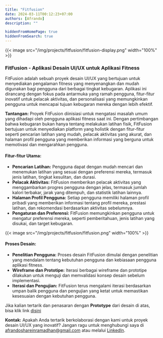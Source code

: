 ```yaml
---
title: "Fitfusion"
date: 2024-03-11T00:12:23+07:00
authors: [Afrando]
description: ""

hiddenFromHomePage: true
hiddenFromSearch: true
---
```


<!-- more -->
<!-- ![fitfusion display](/img/projects/fitfusion/fitfusion-display.png) -->
{{< image src="/img/projects/fitfusion/fitfusion-display.png" width="100%" >}}

### FitFusion - Aplikasi Desain UI/UX untuk Aplikasi Fitness

FitFusion adalah sebuah proyek desain UI/UX yang bertujuan untuk menyediakan pengalaman fitness yang menyenangkan dan mudah digunakan bagi pengguna dari berbagai tingkat kebugaran. Aplikasi ini dirancang dengan fokus pada antarmuka yang ramah pengguna, fitur-fitur inovatif untuk pelacak aktivitas, dan personalisasi yang memungkinkan pengguna untuk mencapai tujuan kebugaran mereka dengan lebih efektif.

**Tantangan:**
Proyek FitFusion diinisiasi untuk mengatasi masalah umum yang dihadapi oleh pengguna aplikasi fitness saat ini. Dengan pertimbangan bahwa kebugaran bukan hanya tentang melakukan latihan fisik, FitFusion bertujuan untuk menyediakan platform yang holistik dengan fitur-fitur seperti pencarian latihan yang mudah, pelacak aktivitas yang akurat, dan halaman profil pengguna yang memberikan informasi yang berguna untuk memotivasi dan mengarahkan pengguna.

#### Fitur-fitur Utama:
- **Pencarian Latihan:** Pengguna dapat dengan mudah mencari dan menemukan latihan yang sesuai dengan preferensi mereka, termasuk jenis latihan, tingkat kesulitan, dan durasi.
- **Pelacak Aktivitas:** FitFusion memberikan pelacak aktivitas yang menggambarkan progres pengguna dengan jelas, termasuk jumlah kalori terbakar, jarak yang ditempuh, dan statistik latihan lainnya.
- **Halaman Profil Pengguna:** Setiap pengguna memiliki halaman profil pribadi yang memberikan informasi tentang profil mereka, prestasi latihan, dan rekomendasi berdasarkan aktivitas sebelumnya.
- **Pengaturan dan Preferensi:** FitFusion memungkinkan pengguna untuk mengatur preferensi mereka, seperti pemberitahuan, jenis latihan yang disukai, dan target kebugaran.

{{< image src="/img/projects/fitfusion/fitfusion.png" width="100%" >}}

#### Proses Desain:
- **Penelitian Pengguna:** Proses desain FitFusion dimulai dengan penelitian yang mendalam tentang kebutuhan pengguna dan kebiasaan pengguna aplikasi fitness.
- **Wireframe dan Prototipe:** Iterasi berbagai wireframe dan prototipe dilakukan untuk menguji dan memvalidasi konsep desain sebelum implementasi.
- **Iterasi dan Pengujian:** FitFusion terus mengalami iterasi berdasarkan umpan balik pengguna dan pengujian yang ketat untuk memastikan kesesuaian dengan kebutuhan pengguna.  

Jika kalian tertarik dan penasaran dengan **Prototype** dari desain di atas, bisa klik link [disini](https://www.figma.com/proto/ZCx7TyEn8rDwqW1TWQfPbw/UAS_DPP?type=design&node-id=12-1316&t=hQwH3sHJDQ3xpwAv-1&scaling=scale-down&page-id=2%3A391&starting-point-node-id=8%3A37&mode=design)

**Kontak:**
Apakah Anda tertarik berkolaborasi dengan kami untuk proyek desain UI/UX yang inovatif? Jangan ragu untuk menghubungi saya di [afrandoshareinramadhan@gmail.com](mailto:afrandoshareinramadhan@gmail.com) atau melalui [LinkedIn](https://www.linkedin.com/in/afrandormd).
